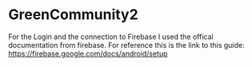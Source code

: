 # GreenCommunity2
For the Login and the connection to Firebase I used the offical documentation from firebase.
For reference this is the link to this guide: https://firebase.google.com/docs/android/setup
